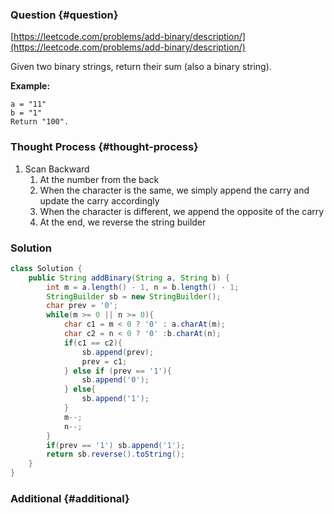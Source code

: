### Question {#question}

[https://leetcode.com/problems/add-binary/description/](https://leetcode.com/problems/add-binary/description/)

Given two binary strings, return their sum \(also a binary string\).

**Example:**

```
a = "11"
b = "1"
Return "100".
```

### Thought Process {#thought-process}

1. Scan Backward
   1. At the number from the back
   2. When the character is the same, we simply append the carry and update the carry accordingly
   3. When the character is different, we append the opposite of the carry
   4. At the end, we reverse the string builder

### Solution

```java
class Solution {
    public String addBinary(String a, String b) {
        int m = a.length() - 1, n = b.length() - 1;
        StringBuilder sb = new StringBuilder();
        char prev = '0';
        while(m >= 0 || n >= 0){
            char c1 = m < 0 ? '0' : a.charAt(m);
            char c2 = n < 0 ? '0' :b.charAt(n);
            if(c1 == c2){
                sb.append(prev);
                prev = c1;
            } else if (prev == '1'){
                sb.append('0');
            } else{
                sb.append('1');
            }
            m--;
            n--;
        }
        if(prev == '1') sb.append('1');
        return sb.reverse().toString();
    }
}
```

### Additional {#additional}



